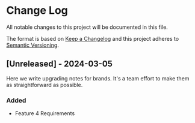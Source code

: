 # Change Log
All notable changes to this project will be documented in this file.
 
The format is based on [Keep a Changelog](http://keepachangelog.com/)
and this project adheres to [Semantic Versioning](http://semver.org/).
 
## [Unreleased] - 2024-03-05
 
Here we write upgrading notes for brands. It's a team effort to make them as
straightforward as possible.
 
### Added
- Feature 4 Requirements
 
<!-- ### Changed -->
 
<!-- ### Fixed -->